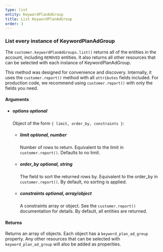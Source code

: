 ```yaml
---
type: list
entity: KeywordPlanAdGroup 
title: List KeywordPlanAdGroup 
order: 3
---
```


### List every instance of KeywordPlanAdGroup 


The `customer.keywordPlanAdGroups.list()` returns all of the entities in the account, including `REMOVED` entities. It also returns all other resources that can be selected with each instance of KeywordPlanAdGroup.

This method was designed for convenience and discovery. Internally, it uses the `customer.report()` method with all `attributes` fields included. For production code, we recommend using `customer.report()` with only the fields you need.


#### Arguments

-   ##### options _optional_
    Object of the form `{ limit, order_by, constraints }`:
    -   ##### limit _optional, number_
        Number of rows to return. Equivalent to the limit in `customer.report()`. Defaults to no limit.
    -   ##### order_by _optional, string_
        The field to sort the returned rows by. Equivalent to the order_by in `customer.report()`. By default, no sorting is applied.
    -   ##### constraints _optional, array/object_
        A constraints array or object. See the `customer.report()` documentation for details. By default, all entities are returned.


#### Returns

Returns an array of objects.
Each object has a `keyword_plan_ad_group` property. Any other resources that can be selected with `keyword_plan_ad_group` will also be added as properities.
